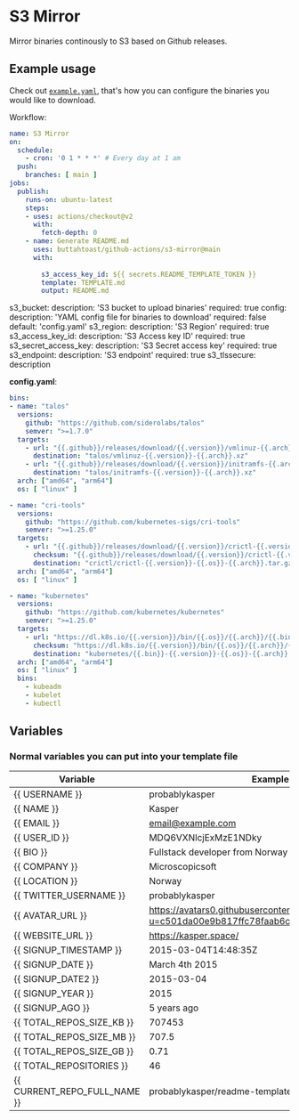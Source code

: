 # S3 Mirror

Mirror binaries continously to S3 based on Github releases.

## Example usage

Check out [`example.yaml`](./example.yaml), that's how you can configure the binaries you would like to download.

Workflow:

```yaml
name: S3 Mirror
on:
  schedule:
    - cron: '0 1 * * *' # Every day at 1 am
  push:
    branches: [ main ]
jobs:
  publish:
    runs-on: ubuntu-latest
    steps:
    - uses: actions/checkout@v2
      with:
        fetch-depth: 0
    - name: Generate README.md
      uses: buttahtoast/github-actions/s3-mirror@main
      with:
        
        s3_access_key_id: ${{ secrets.README_TEMPLATE_TOKEN }}
        template: TEMPLATE.md
        output: README.md
```

  s3_bucket:
    description: 'S3 bucket to upload binaries'
    required: true
  config:
    description: 'YAML config file for binaries to download'
    required: false
    default: 'config.yaml'
  s3_region:
    description: 'S3 Region'
    required: true
  s3_access_key_id:
    description: 'S3 Access key ID'
    required: true
  s3_secret_access_key:
    description: 'S3 Secret access key'
    required: true
  s3_endpoint:
    description: 'S3 endpoint'
    required: true
  s3_tlssecure:
    description

**config.yaml**:
```yaml
bins:
- name: "talos"
  versions:
    github: "https://github.com/siderolabs/talos"
    semver: ">=1.7.0"
  targets:
    - url: "{{.github}}/releases/download/{{.version}}/vmlinuz-{{.arch}}.xz"
      destination: "talos/vmlinuz-{{.version}}-{{.arch}}.xz"
    - url: "{{.github}}/releases/download/{{.version}}/initramfs-{{.arch}}.xz"
      destination: "talos/initramfs-{{.version}}-{{.arch}}.xz"
  arch: ["amd64", "arm64"]
  os: [ "linux" ]

- name: "cri-tools"
  versions:
    github: "https://github.com/kubernetes-sigs/cri-tools"
    semver: ">=1.25.0"
  targets:
    - url: "{{.github}}/releases/download/{{.version}}/crictl-{{.version}}-{{.os}}-{{.arch}}.tar.gz"
      checksum: "{{.github}}/releases/download/{{.version}}/crictl-{{.version}}-{{.os}}-{{.arch}}.tar.gz.sha256"
      destination: "crictl/crictl-{{.version}}-{{.os}}-{{.arch}}.tar.gz"
  arch: ["amd64", "arm64"]
  os: [ "linux" ]

- name: "kubernetes"
  versions:
    github: "https://github.com/kubernetes/kubernetes"
    semver: ">=1.25.0"
  targets:
    - url: "https://dl.k8s.io/{{.version}}/bin/{{.os}}/{{.arch}}/{{.bin}}"
      checksum: "https://dl.k8s.io/{{.version}}/bin/{{.os}}/{{.arch}}/{{.bin}}.sha256"
      destination: "kubernetes/{{.bin}}-{{.version}}-{{.os}}-{{.arch}}.tar.gz"
  arch: ["amd64", "arm64"]
  os: [ "linux" ]
  bins:
    - kubeadm
    - kubelet
    - kubectl
```


## Variables

### Normal variables you can put into your template file

| Variable                 | Example |
| ------------------------ | ------- |
| {{ USERNAME }}            | probablykasper
| {{ NAME }}                | Kasper
| {{ EMAIL }}               | email@example.com
| {{ USER_ID }}             | MDQ6VXNlcjExMzE1NDky
| {{ BIO }}                 | Fullstack developer from Norway
| {{ COMPANY }}             | Microscopicsoft
| {{ LOCATION }}            | Norway
| {{ TWITTER_USERNAME }}    | probablykasper
| {{ AVATAR_URL }}          | https://avatars0.githubusercontent.com/u/11315492?u=c501da00e9b817ffc78faab6c630f236ac2738cf&v=4
| {{ WEBSITE_URL }}         | https://kasper.space/
| {{ SIGNUP_TIMESTAMP }}    | 2015-03-04T14:48:35Z
| {{ SIGNUP_DATE }}         | March 4th 2015
| {{ SIGNUP_DATE2 }}        | 2015-03-04
| {{ SIGNUP_YEAR }}         | 2015
| {{ SIGNUP_AGO }}          | 5 years ago
| {{ TOTAL_REPOS_SIZE_KB }} | 707453
| {{ TOTAL_REPOS_SIZE_MB }} | 707.5
| {{ TOTAL_REPOS_SIZE_GB }} | 0.71
| {{ TOTAL_REPOSITORIES }}  | 46
| {{ CURRENT_REPO_FULL_NAME }} | probablykasper/readme-template-action
